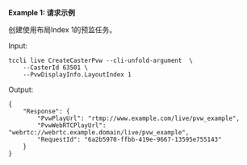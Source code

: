**Example 1: 请求示例**

创建使用布局Index 1的预监任务。

Input: 

```
tccli live CreateCasterPvw --cli-unfold-argument  \
    --CasterId 63501 \
    --PvwDisplayInfo.LayoutIndex 1
```

Output: 
```
{
    "Response": {
        "PvwPlayUrl": "rtmp://www.example.com/live/pvw_example",
        "PvwWebRTCPlayUrl": "webrtc://webrtc.example.domain/live/pvw_example",
        "RequestId": "6a2b5970-ffbb-419e-9667-13595e755143"
    }
}
```

